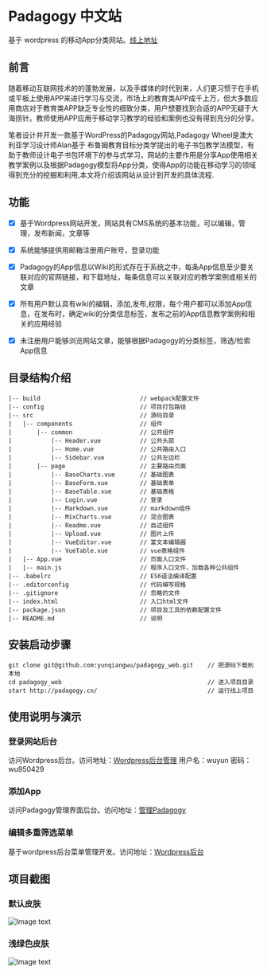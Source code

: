 # Padagogy 中文站 #
基于 wordpress 的移动App分类网站。[线上地址](http://padagogy.cn/)
## 前言 ##
随着移动互联网技术的的蓬勃发展，以及手媒体的时代到来，人们更习惯于在手机或平板上使用APP来进行学习与交流，市场上的教育类APP成千上万，但大多数应用商店对于教育类APP缺乏专业性的细致分类，用户想要找到合适的APP无疑于大海捞针。教师使用APP应用于移动学习教学的经验和案例也没有得到充分的分享。

笔者设计并开发一款基于WordPress的Padagogy网站,Padagogy Wheel是澳大利亚学习设计师Alan基于 布鲁姆教育目标分类学提出的电子书包教学法模型，有助于教师设计电子书包环境下的参与式学习，网站的主要作用是分享App使用相关教学案例以及根据Padagogy模型将App分类，使得App的功能在移动学习的领域得到充分的挖掘和利用,本文将介绍该网站从设计到开发的具体流程.


## 功能 ##
- [x] 基于Wordpress网站开发，网站具有CMS系统的基本功能，可以编辑，管理，发布新闻，文章等
- [x] 系统能够提供用邮箱注册用户账号，登录功能
- [x] Padagogy的App信息以Wiki的形式存在于系统之中，每条App信息至少要关联对应的官网链接，和下载地址，每条信息可以关联对应的教学案例或相关的文章
- [x] 所有用户默认具有wiki的编辑，添加,发布,权限，每个用户都可以添加App信息，在发布时，确定wiki的分类信息标签，发布之前的App信息教学案例和相关的应用经验
- [x] 未注册用户能够浏览网站文章，能够根据Padagogy的分类标签，筛选/检索App信息




## 目录结构介绍 ##

	|-- build                            // webpack配置文件
	|-- config                           // 项目打包路径
	|-- src                              // 源码目录
	|   |-- components                   // 组件
	|       |-- common                   // 公共组件
	|           |-- Header.vue           // 公共头部
	|           |-- Home.vue           	 // 公共路由入口
	|           |-- Sidebar.vue          // 公共左边栏
	|		|-- page                   	 // 主要路由页面
	|           |-- BaseCharts.vue       // 基础图表
	|           |-- BaseForm.vue         // 基础表单
	|           |-- BaseTable.vue        // 基础表格
	|           |-- Login.vue          	 // 登录
	|           |-- Markdown.vue         // markdown组件
	|           |-- MixCharts.vue        // 混合图表
	|           |-- Readme.vue           // 自述组件
	|           |-- Upload.vue           // 图片上传
	|           |-- VueEditor.vue        // 富文本编辑器
	|           |-- VueTable.vue         // vue表格组件
	|   |-- App.vue                      // 页面入口文件
	|   |-- main.js                      // 程序入口文件，加载各种公共组件
	|-- .babelrc                         // ES6语法编译配置
	|-- .editorconfig                    // 代码编写规格
	|-- .gitignore                       // 忽略的文件
	|-- index.html                       // 入口html文件
	|-- package.json                     // 项目及工具的依赖配置文件
	|-- README.md                        // 说明


## 安装启动步骤 ##

	git clone git@github.com:yunqiangwu/padagogy_web.git	// 把源码下载到本地
	cd padagogy_web											// 进入项目目录
	start http://padagogy.cn/								// 运行线上项目


## 使用说明与演示 ##

### 登录网站后台 ###
访问Wordpress后台。访问地址：[Wordpress后台管理](http://padagogy.cn/wp-admin/)
用户名：wuyun
密码：wu950429

### 添加App ###
访问Padagogy管理界面后台。访问地址：[管理Padagogy](http://padagogy.cn/wp-admin/edit.php?post_type=padagogy)

### 编辑多重筛选菜单 ###
基于wordpress后台菜单管理开发。访问地址：[Wordpress后台](http://padagogy.cn/wp-admin/nav-menus.php?action=edit&menu=20)

## 项目截图 ##
### 默认皮肤 ###

![Image text](https://github.com/lin-xin/manage-system/raw/master/screenshots/wms1.png)

### 浅绿色皮肤 ###

![Image text](https://github.com/lin-xin/manage-system/raw/master/screenshots/wms2.png)

